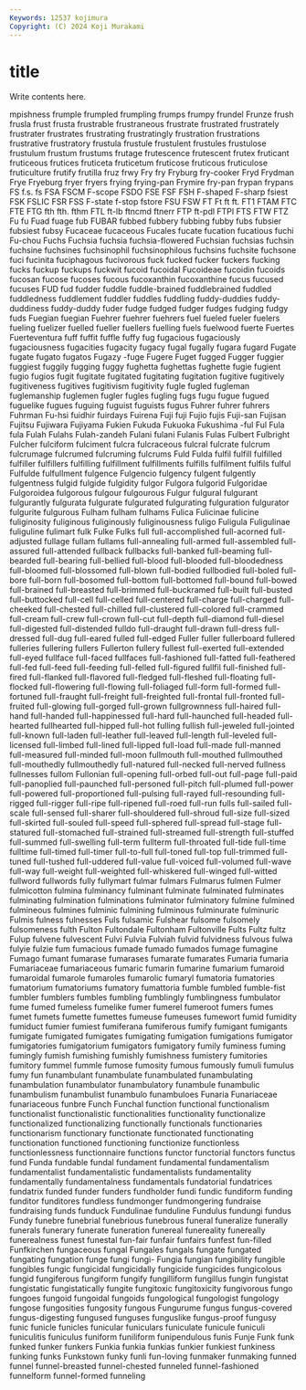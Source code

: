 ```yaml
---
Keywords: 12537 kojimura
Copyright: (C) 2024 Koji Murakami
---
```


# title

Write contents here.



mpishness frumple frumpled frumpling frumps frumpy
frundel Frunze frush frusla frust frusta frustrable frustraneous frustrate frustrated
frustrately frustrater frustrates frustrating frustratingly frustration frustrations frustrative frustratory frustula
frustule frustulent frustules frustulose frustulum frustum frustums frutage frutescence frutescent
frutex fruticant fruticeous frutices fruticeta fruticetum fruticose fruticous fruticulose fruticulture
frutify frutilla fruz frwy Fry fry Fryburg fry-cooker Fryd Frydman
Frye Fryeburg fryer fryers frying frying-pan Frymire fry-pan frypan frypans
FS f.s. fs FSA FSCM F-scope FSDO FSE FSF FSH
F-shaped F-sharp fsiest FSK FSLIC FSR FSS F-state f-stop fstore
FSU FSW FT Ft ft ft. FT1 FTAM FTC FTE
FTG fth fth. fthm FTL ft-lb ftncmd ftnerr FTP ft-pdl
FTPI FTS FTW FTZ Fu fu Fuad fuage fub FUBAR
fubbed fubbery fubbing fubby fubs fubsier fubsiest fubsy Fucaceae fucaceous
Fucales fucate fucation fucatious fuchi Fu-chou Fuchs Fuchsia fuchsia fuchsia-flowered
Fuchsian fuchsias fuchsin fuchsine fuchsines fuchsinophil fuchsinophilous fuchsins fuchsite fuchsone
fuci fucinita fuciphagous fucivorous fuck fucked fucker fuckers fucking fucks
fuckup fuckups fuckwit fucoid fucoidal Fucoideae fucoidin fucoids fucosan fucose
fucoses fucous fucoxanthin fucoxanthine fucus fucused fucuses FUD fud fudder
fuddle fuddle-brained fuddlebrained fuddled fuddledness fuddlement fuddler fuddles fuddling fuddy-duddies
fuddy-duddiness fuddy-duddy fuder fudge fudged fudger fudges fudging fudgy fuds
Fuegian fuegian Fuehrer fuehrer fuehrers fuel fueled fueler fuelers fueling
fuelizer fuelled fueller fuellers fuelling fuels fuelwood fuerte Fuertes Fuerteventura
fuff fuffit fuffle fuffy fug fugacious fugaciously fugaciousness fugacities fugacity
fugacy fugal fugally fugara fugard Fugate fugate fugato fugatos Fugazy
-fuge Fugere Fuget fugged Fugger fuggier fuggiest fuggily fugging fuggy
fughetta fughettas fughette fugie fugient fugio fugios fugit fugitate fugitated
fugitating fugitation fugitive fugitively fugitiveness fugitives fugitivism fugitivity fugle fugled
fugleman fuglemanship fuglemen fugler fugles fugling fugs fugu fugue fugued
fuguelike fugues fuguing fuguist fuguists fugus Fuhrer fuhrer fuhrers Fuhrman
Fu-hsi fuidhir fuirdays Fuirena Fuji fuji Fujio fujis Fuji-san Fujisan
Fujitsu Fujiwara Fujiyama Fukien Fukuda Fukuoka Fukushima -ful Ful Fula
fula Fulah Fulahs Fulah-zandeh Fulani fulani Fulanis Fulas Fulbert Fulbright
Fulcher fulciform fulciment fulcra fulcraceous fulcral fulcrate fulcrum fulcrumage fulcrumed
fulcruming fulcrums Fuld Fulda fulfil fulfill fulfilled fulfiller fulfillers fulfilling
fulfillment fulfillments fulfills fulfilment fulfils fulful Fulfulde fulfullment fulgence Fulgencio
fulgency fulgent fulgently fulgentness fulgid fulgide fulgidity fulgor Fulgora fulgorid
Fulgoridae Fulgoroidea fulgorous fulgour fulgourous Fulgur fulgural fulgurant fulgurantly fulgurata
fulgurate fulgurated fulgurating fulguration fulgurator fulgurite fulgurous Fulham fulham fulhams
Fulica Fulicinae fulicine fuliginosity fuliginous fuliginously fuliginousness fuligo Fuligula Fuligulinae
fuliguline fulimart fulk Fulke Fulks full full-accomplished full-acorned full-adjusted fullage
fullam fullams full-annealing full-armed full-assembled full-assured full-attended fullback fullbacks full-banked
full-beaming full-bearded full-bearing full-bellied full-blood full-blooded full-bloodedness full-bloomed full-blossomed full-blown
full-bodied fullbodied full-boled full-bore full-born full-bosomed full-bottom full-bottomed full-bound full-bowed
full-brained full-breasted full-brimmed full-buckramed full-built full-busted full-buttocked full-cell full-celled full-centered
full-charge full-charged full-cheeked full-chested full-chilled full-clustered full-colored full-crammed full-cream full-crew
full-crown full-cut full-depth full-diamond full-diesel full-digested full-distended fulldo full-draught full-drawn
full-dress full-dressed full-dug full-eared fulled full-edged Fuller fuller fullerboard fullered
fulleries fullering fullers Fullerton fullery fullest full-exerted full-extended full-eyed fullface
full-faced fullfaces full-fashioned full-fatted full-feathered full-fed full-feed full-feeding full-felled full-figured
fullfil full-finished full-fired full-flanked full-flavored full-fledged full-fleshed full-floating full-flocked full-flowering
full-flowing full-foliaged full-form full-formed full-fortuned full-fraught full-freight full-freighted full-frontal full-fronted
full-fruited full-glowing full-gorged full-grown fullgrownness full-haired full-hand full-handed full-happinessed full-hard
full-haunched full-headed full-hearted fullhearted full-hipped full-hot fulling fullish full-jeweled full-jointed
full-known full-laden full-leather full-leaved full-length full-leveled full-licensed full-limbed full-lined full-lipped
full-load full-made full-manned full-measured full-minded full-moon fullmouth full-mouthed fullmouthed full-mouthedly
fullmouthedly full-natured full-necked full-nerved fullness fullnesses fullom Fullonian full-opening full-orbed
full-out full-page full-paid full-panoplied full-paunched full-personed full-pitch full-plumed full-power full-powered
full-proportioned full-pulsing full-rayed full-resounding full-rigged full-rigger full-ripe full-ripened full-roed full-run
fulls full-sailed full-scale full-sensed full-sharer full-shouldered full-shroud full-size full-sized full-skirted
full-souled full-speed full-sphered full-spread full-stage full-statured full-stomached full-strained full-streamed full-strength
full-stuffed full-summed full-swelling full-term fullterm full-throated full-tide full-time fulltime full-timed
full-timer full-to-full full-toned full-top full-trimmed full-tuned full-tushed full-uddered full-value full-voiced
full-volumed full-wave full-way full-weight full-weighted full-whiskered full-winged full-witted fullword fullwords
fully fullymart fulmar fulmars Fulmarus fulmen Fulmer fulmicotton fulmina fulminancy
fulminant fulminate fulminated fulminates fulminating fulmination fulminations fulminator fulminatory fulmine
fulmined fulmineous fulmines fulminic fulmining fulminous fulminurate fulminuric Fulmis fulness
fulnesses Fuls fulsamic Fulshear fulsome fulsomely fulsomeness fulth Fulton Fultondale
Fultonham Fultonville Fults Fultz fultz Fulup fulvene fulvescent Fulvi Fulvia
Fulviah fulvid fulvidness fulvous fulwa fulyie fulzie fum fumacious fumade
fumado fumados fumage fumagine Fumago fumant fumarase fumarases fumarate fumarates
Fumaria fumaria Fumariaceae fumariaceous fumaric fumarin fumarine fumarium fumaroid fumaroidal
fumarole fumaroles fumarolic fumaryl fumatoria fumatories fumatorium fumatoriums fumatory fumattoria
fumble fumbled fumble-fist fumbler fumblers fumbles fumbling fumblingly fumblingness fumbulator
fume fumed fumeless fumelike fumer fumerel fumeroot fumers fumes fumet
fumets fumette fumettes fumeuse fumeuses fumewort fumid fumidity fumiduct fumier
fumiest fumiferana fumiferous fumify fumigant fumigants fumigate fumigated fumigates fumigating
fumigation fumigations fumigator fumigatories fumigatorium fumigators fumigatory fumily fuminess fuming
fumingly fumish fumishing fumishly fumishness fumistery fumitories fumitory fummel fummle
fumose fumosity fumous fumously fumuli fumulus fumy fun funambulant funambulate
funambulated funambulating funambulation funambulator funambulatory funambule funambulic funambulism funambulist funambulo
funambuloes Funaria Funariaceae funariaceous funbre Funch Funchal function functional functionalism
functionalist functionalistic functionalities functionality functionalize functionalized functionalizing functionally functionals functionaries
functionarism functionary functionate functionated functionating functionation functioned functioning functionize functionless
functionlessness functionnaire functions functor functorial functors functus fund Funda fundable
fundal fundament fundamental fundamentalism fundamentalist fundamentalistic fundamentalists fundamentality fundamentally fundamentalness
fundamentals fundatorial fundatrices fundatrix funded funder funders fundholder fundi fundic
fundiform funding funditor funditores fundless fundmonger fundmongering fundraise fundraising funds
funduck Fundulinae funduline Fundulus fundungi fundus Fundy funebre funebrial funebrious
funebrous funeral funeralize funerally funerals funerary funerate funeration funereal funereality
funereally funerealness funest funestal fun-fair funfair funfairs funfest fun-filled Funfkirchen
fungaceous fungal Fungales fungals fungate fungated fungating fungation funge fungi
fungi- Fungia fungian fungibility fungible fungibles fungic fungicidal fungicidally fungicide
fungicides fungicolous fungid fungiferous fungiform fungify fungilliform fungillus fungin fungistat
fungistatic fungistatically fungite fungitoxic fungitoxicity fungivorous fungo fungoes fungoid fungoidal
fungoids fungological fungologist fungology fungose fungosities fungosity fungous Fungurume fungus
fungus-covered fungus-digesting fungused funguses funguslike fungus-proof fungusy funic funicle funicles
funicular funiculars funiculate funicule funiculi funiculitis funiculus funiform funiliform funipendulous
funis Funje Funk funk funked funker funkers Funkia funkia funkias
funkier funkiest funkiness funking funks Funkstown funky funli fun-loving funmaker
funmaking funned funnel funnel-breasted funnel-chested funneled funnel-fashioned funnelform funnel-formed funneling
